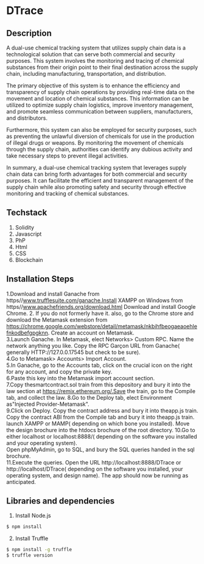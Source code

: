 # DTrace

## Description
A dual-use chemical tracking system that utilizes supply chain data is a technological solution that can serve both commercial and security purposes. This system involves the monitoring and tracing of chemical substances from their origin point to their final destination across the supply chain, including manufacturing, transportation, and distribution.

The primary objective of this system is to enhance the efficiency and transparency of supply chain operations by providing real-time data on the movement and location of chemical substances. This information can be utilized to optimize supply chain logistics, improve inventory management, and promote seamless communication between suppliers, manufacturers, and distributors.

Furthermore, this system can also be employed for security purposes, such as preventing the unlawful diversion of chemicals for use in the production of illegal drugs or weapons. By monitoring the movement of chemicals through the supply chain, authorities can identify any dubious activity and take necessary steps to prevent illegal activities.

In summary, a dual-use chemical tracking system that leverages supply chain data can bring forth advantages for both commercial and security purposes. It can facilitate the efficient and transparent management of the supply chain while also promoting safety and security through effective monitoring and tracking of chemical substances.

## Techstack
1. Solidity
2. Javascript
3. PhP
4. Html
5. CSS
6. Blockchain

## Installation Steps

1.Download and install Ganache from https//www.trufflesuite.com/ganache.Install XAMPP on Windows from https//www.apachefriends.org/download.html
Download and install Google Chrome.
2. If you do not  formerly have it. also, go to the Chrome store and download the Metamask extension from https://chrome.google.com/webstore/detail/metamask/nkbihfbeogaeaoehlefnkodbefgpgknn. Create an account on Metamask.  
3.Launch Ganache.  In Metamask,  elect Networks> Custom RPC.  Name the network anything you like.  Copy the RPC Garçon URL from Ganache( generally HTTP://127.0.0.17545 but check to be sure).  
4.Go to Metamask> Accounts> Import Account.  
5.In Ganache, go to the Accounts tab, click on the  crucial icon on the right for any account, and copy the private key.  
6.Paste this key into the Metamask import account section.  
7.Copy thesmartcontract.sol  train from this depository and  bury it into the  law section at https://remix.ethereum.org/.Save the  train, go to the Compile tab, and  collect the law. 
8.Go to the Deploy tab,  elect Environment as"Injected Provider-Metamask".  
9.Click on Deploy. Copy the contract address and  bury it into theapp.js  train.  Copy the contract ABI from the Compile tab and  bury it into theapp.js  train.  launch XAMPP or MAMP( depending on which bone you installed).  Move the  design  brochure into the htdocs  brochure of the root directory. 
10.Go to either localhost or localhost:8888/( depending on the software you installed and your operating system).  
Open phpMyAdmin, go to SQL, and  bury the SQL queries  handed in the sql  brochure.  
11.Execute the queries.  Open the URL http://localhost:8888/DTrace or http://localhost/DTrace( depending on the software you installed, your operating system, and  design name).  The app should now be running as anticipated.

## Libraries and dependencies

1. Install Node.js

``` bash
$ npm install 
```
2. Install Truffle
``` bash
$ npm install -g truffle
$ truffle version
```

